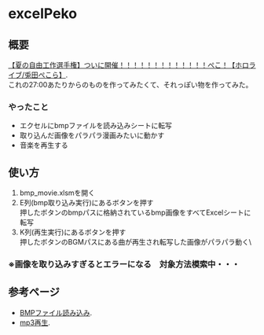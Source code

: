 # excelPeko

## 概要

[【夏の自由工作選手権】ついに開催！！！！！！！！！！！！！ぺこ！【ホロライブ/兎田ぺこら】](https://www.youtube.com/watch?v=6kusVWxe-gE&t=1705s).\
これの27:00あたりからのものを作ってみたくて、それっぽい物を作ってみた。
### やったこと
- エクセルにbmpファイルを読み込みシートに転写
- 取り込んだ画像をパラパラ漫画みたいに動かす
- 音楽を再生する

## 使い方
1. bmp_movie.xlsmを開く
2. E列(bmp取り込み実行)にあるボタンを押す\
   押したボタンのbmpパスに格納されているbmp画像をすべてExcelシートに転写
3. K列(再生実行)にあるボタンを押す\
   押したボタンのBGMパスにある曲が再生され転写した画像がパラパラ動く\

### ※画像を取り込みすぎるとエラーになる　対象方法模索中・・・


## 参考ページ
- [BMPファイル読み込み](https://liclog.net/excel-vba-get-binary-data/).
- [mp3再生](https://excel-ubara.com/vba_class/VBA_CLASS_13.html).
